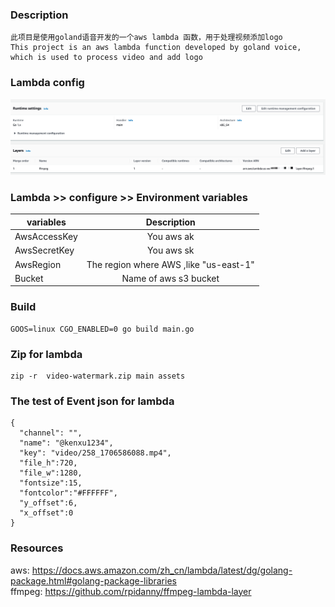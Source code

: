 ### Description
```
此项目是使用goland语音开发的一个aws lambda 函数，用于处理视频添加logo
This project is an aws lambda function developed by goland voice, which is used to process video and add logo
```
### Lambda config
![img_1.png](img_1.png)
### Lambda >> configure >> Environment variables
| variables        |              Description               |
| ------------- |:--------------------------------------:|
| AwsAccessKey     |               You aws ak               |
| AwsSecretKey  |               You aws sk               |
|  AwsRegion   | The region where AWS ,like "us-east-1" |
|  Bucket   |         Name of aws s3 bucket          |

### Build
```
GOOS=linux CGO_ENABLED=0 go build main.go 
```

### Zip for lambda
```
zip -r  video-watermark.zip main assets
```
### The test of Event json for lambda
```
{
  "channel": "",
  "name": "@kenxu1234",
  "key": "video/258_1706586088.mp4",
  "file_h":720,
  "file_w":1280,
  "fontsize":15,
  "fontcolor":"#FFFFFF",
  "y_offset":6,
  "x_offset":0
}
```
### Resources
aws: https://docs.aws.amazon.com/zh_cn/lambda/latest/dg/golang-package.html#golang-package-libraries  
ffmpeg: https://github.com/rpidanny/ffmpeg-lambda-layer